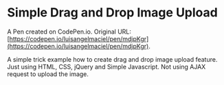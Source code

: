 # Simple Drag and Drop Image Upload

A Pen created on CodePen.io. Original URL: [https://codepen.io/luisangelmaciel/pen/mdjpKgr](https://codepen.io/luisangelmaciel/pen/mdjpKgr).

A simple trick example how to create drag and drop image upload feature. Just using HTML, CSS, jQuery and Simple Javascript. Not using AJAX request to upload the image.